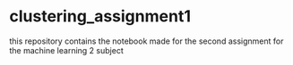 # clustering_assignment1
this repository contains the notebook made for the second assignment for the machine learning 2 subject 
